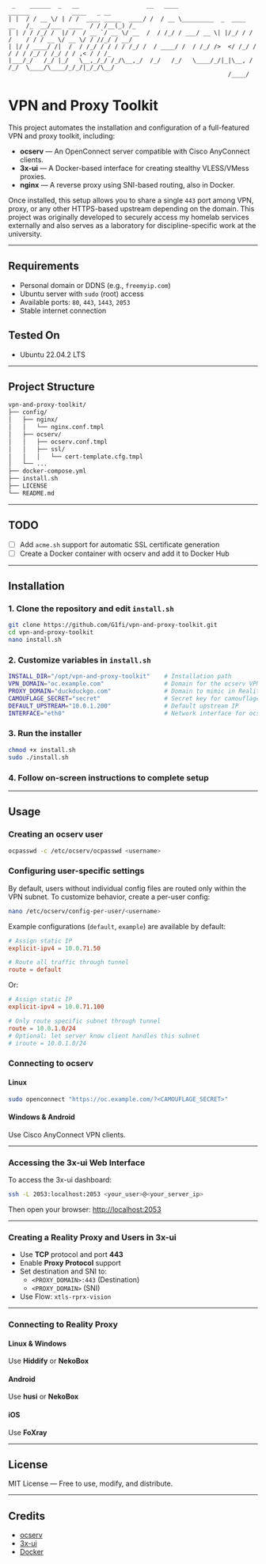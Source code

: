 ```plain
 _    ______  _   __                   __   ____                           ______            ____   _ __ 
| |  / / __ \/ | / /  ____ _____  ____/ /  / __ \_________  _  ____  __   /_  __/___  ____  / / /__(_) /_
| | / / /_/ /  |/ /  / __ `/ __ \/ __  /  / /_/ / ___/ __ \| |/_/ / / /    / / / __ \/ __ \/ / //_/ / __/
| |/ / ____/ /|  /  / /_/ / / / / /_/ /  / ____/ /  / /_/ />  </ /_/ /    / / / /_/ / /_/ / / ,< / / /_  
|___/_/   /_/ |_/   \__,_/_/ /_/\__,_/  /_/   /_/   \____/_/|_|\__, /    /_/  \____/\____/_/_/|_/_/\__/  
                                                              /____/                                     
```

# VPN and Proxy Toolkit

This project automates the installation and configuration of a full-featured VPN and proxy toolkit, including:

- **ocserv** — An OpenConnect server compatible with Cisco AnyConnect clients.
- **3x-ui** — A Docker-based interface for creating stealthy VLESS/VMess proxies.
- **nginx** — A reverse proxy using SNI-based routing, also in Docker.

Once installed, this setup allows you to share a single `443` port among VPN, proxy, or any other HTTPS-based upstream depending on the domain.
This project was originally developed to securely access my homelab services externally and also serves as a laboratory for discipline-specific work at the university.

---

## Requirements

- Personal domain or DDNS (e.g., `freemyip.com`)
- Ubuntu server with `sudo` (root) access
- Available ports: `80`, `443`, `1443`, `2053`
- Stable internet connection

## Tested On

- Ubuntu 22.04.2 LTS

---

## Project Structure

```bash
vpn-and-proxy-toolkit/
├── config/
│   ├── nginx/
│   │   └── nginx.conf.tmpl
│   ├── ocserv/
│   │   ├── ocserv.conf.tmpl
│   │   ├── ssl/
│   │   │   └── cert-template.cfg.tmpl
│   └── ...
├── docker-compose.yml
├── install.sh
├── LICENSE
└── README.md
```

---

## TODO

- [ ] Add `acme.sh` support for automatic SSL certificate generation
- [ ] Create a Docker container with ocserv and add it to Docker Hub

---

## Installation

### 1. Clone the repository and edit `install.sh`

```bash
git clone https://github.com/G1fi/vpn-and-proxy-toolkit.git
cd vpn-and-proxy-toolkit
nano install.sh
```

### 2. Customize variables in `install.sh`

```bash
INSTALL_DIR="/opt/vpn-and-proxy-toolkit"    # Installation path
VPN_DOMAIN="oc.example.com"                 # Domain for the ocserv VPN
PROXY_DOMAIN="duckduckgo.com"               # Domain to mimic in Reality proxy
CAMOUFLAGE_SECRET="secret"                  # Secret key for camouflage
DEFAULT_UPSTREAM="10.0.1.200"               # Default upstream IP
INTERFACE="eth0"                            # Network interface for ocserv
```

### 3. Run the installer

```bash
chmod +x install.sh
sudo ./install.sh
```

### 4. Follow on-screen instructions to complete setup

---

## Usage

### Creating an ocserv user

```bash
ocpasswd -c /etc/ocserv/ocpasswd <username>
```

### Configuring user-specific settings

By default, users without individual config files are routed only within the VPN subnet.
To customize behavior, create a per-user config:

```bash
nano /etc/ocserv/config-per-user/<username>
```

Example configurations (`default`, `example`) are available by default:

```conf
# Assign static IP
explicit-ipv4 = 10.0.71.50

# Route all traffic through tunnel
route = default
```

Or:

```conf
# Assign static IP
explicit-ipv4 = 10.0.71.100

# Only route specific subnet through tunnel
route = 10.0.1.0/24
# Optional: let server know client handles this subnet
# iroute = 10.0.1.0/24
```

### Connecting to ocserv

#### Linux

```bash
sudo openconnect "https://oc.example.com/?<CAMOUFLAGE_SECRET>"
```

#### Windows & Android

Use Cisco AnyConnect VPN clients.

---

### Accessing the 3x-ui Web Interface

To access the 3x-ui dashboard:

```bash
ssh -L 2053:localhost:2053 <your_user>@<your_server_ip>
```

Then open your browser: [http://localhost:2053](http://localhost:2053)

---

### Creating a Reality Proxy and Users in 3x-ui

- Use **TCP** protocol and port **443**
- Enable **Proxy Protocol** support
- Set destination and SNI to:
  - `<PROXY_DOMAIN>:443` (Destination)
  - `<PROXY_DOMAIN>` (SNI)
- Use Flow: `xtls-rprx-vision`

---

### Connecting to Reality Proxy

#### Linux & Windows

Use **Hiddify** or **NekoBox**

#### Android

Use **husi** or **NekoBox**

#### iOS

Use **FoXray**

---

## License

MIT License — Free to use, modify, and distribute.

---

## Credits

- [ocserv](https://gitlab.com/openconnect/ocserv/)
- [3x-ui](https://github.com/MHSanaei/3x-ui)
- [Docker](https://www.docker.com/)
